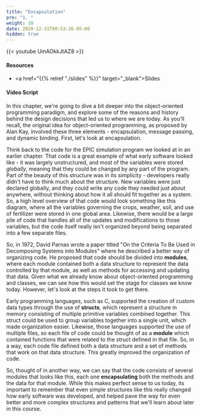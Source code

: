 ```yaml
---
title: "Encapsulation"
pre: "1. "
weight: 10
date: 2020-12-31T00:53:26-05:00
hidden: true
---
```


{{< youtube UmAOkkJtAZ8   >}}

#### Resources

* <a href="{{% relref "./slides" %}}" target="_blank">Slides</a>

#### Video Script

In this chapter, we're going to dive a bit deeper into the object-oriented programming paradigm, and explore some of the reasons and history behind the design decisions that led us to where we are today. As you'll recall, the original idea for object-oriented programming, as proposed by Alan Kay, involved these three elements - encapsulation, message passing, and dynamic binding. First, let's look at encapsulation.

Think back to the code for the EPIC simulation program we looked at in an earlier chapter. That code is a great example of what early software looked like - it was largely unstructured, and most of the variables were stored _globally_, meaning that they could be changed by any part of the program. Part of the beauty of this structure was in its simplicity - developers really didn't have to think much about the structure. New variables were just declared globally, and they could write any code they needed just about anywhere, without thinking about how it all should fit together as a system. So, a high level overview of that code would look something like this diagram, where all the variables governing the crops, weather, soil, and use of fertilizer were stored in one global area. Likewise, there would be a large pile of code that handles all of the updates and modifications to those variables, but the code itself really isn't organized beyond being separated into a few separate files.

So, in 1972, David Parnas wrote a paper titled "On the Criteria To Be Used in Decomposing Systems into Modules" where he described a better way of organizing code. He proposed that code should be divided into **modules**, where each module contained both a data structure to represent the data controlled by that module, as well as methods for accessing and updating that data. Given what we already know about object-oriented programming and classes, we can see how this would set the stage for classes we know today. However, let's look at the steps it took to get there.

Early programming languages, such as C, supported the creation of custom data types through the use of **structs**, which represent a structure in memory consisting of multiple primitive variables combined together. This struct could be used to group variables together into a single unit, which made organization easier. Likewise, those languages supported the use of multiple files, so each file of code could be thought of as a **module** which contained functions that were related to the struct defined in that file. So, in a way, each code file defined both a data structure and a set of methods that work on that data structure. This greatly improved the organization of code. 

So, thought of in another way, we can say that the code consists of several modules that looks like this, each one **encapsulating** both the methods and the data for that module. While this makes perfect sense to us today, its important to remember that even simple structures like this really changed how early software was developed, and helped pave the way for even better and more complex structures and patterns that we'll learn about later in this course.